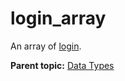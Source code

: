 # login_array

An array of [login](r_login.md#).

**Parent topic:** [Data Types](../data_types/c_datatypes.md)

